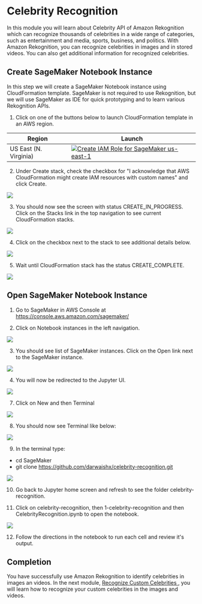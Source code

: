# Celebrity Recognition

In this module you will learn about Celebrity API of Amazon Rekognition which can recognize thousands of celebrities in a wide range of categories, such as entertainment and media, sports, business, and politics. With Amazon Rekognition, you can recognize celebrities in images and in stored videos. You can also get additional information for recognized celebrities.

## Create SageMaker Notebook Instance

In this step we will create a SageMaker Notebook instance using CloudFormation template. SageMaker is not required to use Rekognition, but we will use SageMaker as IDE for quick prototyping and to learn various Rekognition APIs.

1. Click on one of the buttons below to launch CloudFormation template in an AWS region.

Region| Launch
------|-----
US East (N. Virginia) | [![Create IAM Role for SageMaker us-east-1](http://docs.aws.amazon.com/AWSCloudFormation/latest/UserGuide/images/cloudformation-launch-stack-button.png)](https://console.aws.amazon.com/cloudformation/home?region=us-east-1#/stacks/create/review?stackName=SageMaker&templateURL=https://s3.amazonaws.com/ki-reinvent-content/SageMaker.yaml)
  

2. Under Create stack, check the checkbox for "I acknowledge that AWS CloudFormation might create IAM resources with custom names" and click Create.

![](assets/cf-1.png)
  

3. You should now see the screen with status CREATE_IN_PROGRESS. Click on the Stacks link in the top navigation to see current CloudFormation stacks.

![](assets/cf-2.png)
  

4. Click on the checkbox next to the stack to see additional details below.

![](assets/cf-3.png)
  

5. Wait until CloudFormation stack has the status CREATE_COMPLETE.

![](assets/cf-4.png)
  
  
## Open SageMaker Notebook Instance

1. Go to SageMaker in AWS Console at https://console.aws.amazon.com/sagemaker/

2. Click on Notebook instances in the left navigation.

![](assets/sm-home.png)

3.  You should see list of SageMaker instances. Click on the Open link next to the SageMaker instance.

![](assets/sm-instances.png)

4. You will now be redirected to the Jupyter UI.

![](assets/jupyter-home.png)

7. Click on New and then Terminal

![](assets/sagemaker-new-terminal.png)

8. You should now see Terminal like below:

![](assets/sagemaker-terminal.png)

9. In the terminal type:
- cd SageMaker
- git clone https://github.com/darwaishx/celebrity-recognition.git

![](assets/sagemaker-gitclone.png)

10. Go back to Jupyter home screen and refresh to see the folder celebrity-recognition.

11. Click on celebrity-recognition, then 1-celebrity-recognition and then CelebrityRecognition.ipynb to open the notebook.

![](assets/m1-notebook.png)

12. Follow the directions in the notebook to run each cell and review it's output.

## Completion
You have successfully use Amazon Rekognition to identify celebrities in images an videos. In the next module, [Recognize Custom Celebrities ](../2-recognize-custom-celebrities), you will learn how to recognize your custom celebrities in the images and videos.
